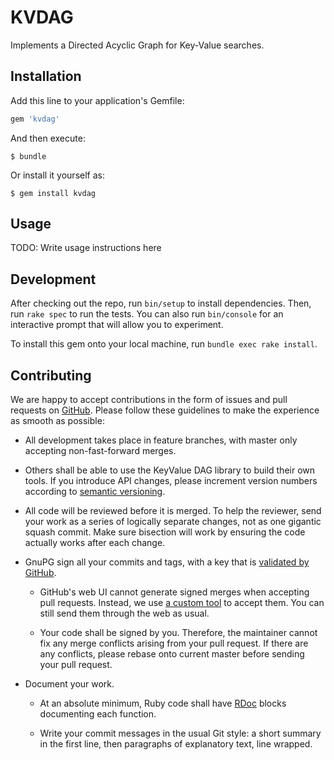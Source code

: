# KVDAG

Implements a Directed Acyclic Graph for Key-Value searches.

## Installation

Add this line to your application's Gemfile:

```ruby
gem 'kvdag'
```

And then execute:

    $ bundle

Or install it yourself as:

    $ gem install kvdag

## Usage

TODO: Write usage instructions here

## Development

After checking out the repo, run `bin/setup` to install
dependencies. Then, run `rake spec` to run the tests. You can also run
`bin/console` for an interactive prompt that will allow you to
experiment.

To install this gem onto your local machine, run `bundle exec rake
install`.

## Contributing

We are happy to accept contributions in the form of issues and pull
requests on
[GitHub](https://github.com/saab-simc-admin/keyvaluedag). Please
follow these guidelines to make the experience as smooth as possible:

- All development takes place in feature branches, with master only
  accepting non-fast-forward merges.

- Others shall be able to use the KeyValue DAG library to build their
  own tools. If you introduce API changes, please increment version
  numbers according to [semantic versioning](http://semver.org/).

- All code will be reviewed before it is merged. To help the reviewer,
  send your work as a series of logically separate changes, not as one
  gigantic squash commit. Make sure bisection will work by ensuring
  the code actually works after each change.

- GnuPG sign all your commits and tags, with a key that is [validated
  by
  GitHub](https://help.github.com/articles/about-gpg-commit-and-tag-signatures/).

  - GitHub's web UI cannot generate signed merges when accepting pull
    requests. Instead, we use [a custom
    tool](https://github.com/saab-simc-admin/workflow-tools/tree/master/git-ghpr)
    to accept them. You can still send them through the web as usual.

  - Your code shall be signed by you. Therefore, the maintainer cannot
    fix any merge conflicts arising from your pull request. If there
    are any conflicts, please rebase onto current master before
    sending your pull request.

- Document your work.

  - At an absolute minimum, Ruby code shall have
    [RDoc](https://rdoc.github.io/rdoc/) blocks documenting each
    function.

  - Write your commit messages in the usual Git style: a short summary
    in the first line, then paragraphs of explanatory text, line
    wrapped.

